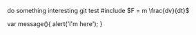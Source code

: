 do something interesting
git test
#include<iostream>
$F = m \frac{dv}{dt}$

var message(){
    alert('I'm here');
}

